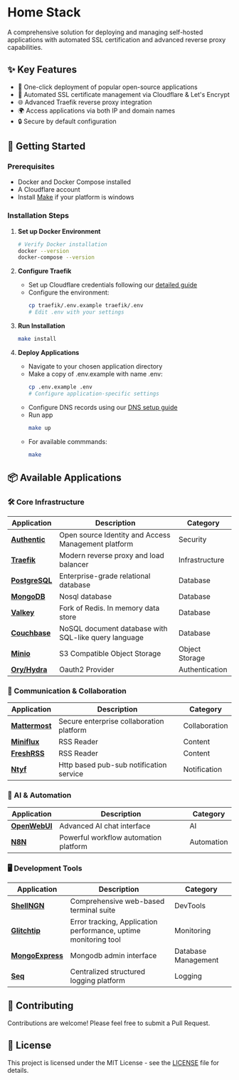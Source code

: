# Home Stack

A comprehensive solution for deploying and managing self-hosted applications with automated SSL certification and advanced reverse proxy capabilities.

## ✨ Key Features

- 🚀 One-click deployment of popular open-source applications
- 🔐 Automated SSL certificate management via Cloudflare & Let's Encrypt
- 🌐 Advanced Traefik reverse proxy integration
- 🌍 Access applications via both IP and domain names
- 🔒 Secure by default configuration

## 🚀 Getting Started

### Prerequisites
- Docker and Docker Compose installed
- A Cloudflare account
- Install [Make](https://gnuwin32.sourceforge.net/packages/make.htm) if your platform is windows

### Installation Steps

1. **Set up Docker Environment**
   ```bash
   # Verify Docker installation
   docker --version
   docker-compose --version
   ```

2. **Configure Traefik**
   - Set up Cloudflare credentials following our [detailed guide](/docs/Cloudflare.md)
   - Configure the environment:
     ```bash
     cp traefik/.env.example traefik/.env
     # Edit .env with your settings
     ```

3. **Run Installation**
   ```bash
   make install
   ```

4. **Deploy Applications**
   - Navigate to your chosen application directory
   - Make a copy of .env.example with name .env:
     ```bash
     cp .env.example .env
     # Configure application-specific settings
     ```
   - Configure DNS records using our [DNS setup guide](/docs/DNS.md)
   - Run app
      ```bash
      make up
      ```
   - For available commmands:
      ```bash
      make 
      ```


## 📦 Available Applications

### 🛠 Core Infrastructure
| Application | Description | Category |
|------------|-------------|----------|
| [**Authentic**](https://goauthentik.io/) | Open source Identity and Access Management platform | Security |
| [**Traefik**](https://traefik.io/) | Modern reverse proxy and load balancer | Infrastructure |
| [**PostgreSQL**](https://www.postgresql.org/) | Enterprise-grade relational database | Database |
| [**MongoDB**](https://www.mongodb.com//) | Nosql database | Database |
| [**Valkey**](https://valkey.io/) | Fork of Redis. In memory data store | Database |
| [**Couchbase**](https://www.couchbase.com/) | NoSQL document database with SQL-like query language | Database |
| [**Minio**](https://min.io/) | S3 Compatible Object Storage | Object Storage |
| [**Ory/Hydra**](https://www.ory.sh/hydra) | Oauth2 Provider | Authentication |

### 💬 Communication & Collaboration
| Application | Description | Category |
|------------|-------------|----------|
| [**Mattermost**](https://mattermost.com/) | Secure enterprise collaboration platform | Collaboration |
| [**Miniflux**](https://miniflux.app/) | RSS Reader | Content |
| [**FreshRSS**](https://freshrss.org/) | RSS Reader | Content |
| [**Ntyf**](https://ntfy.sh/) | Http based pub-sub notification service | Notification |

### 🤖 AI & Automation
| Application | Description | Category |
|------------|-------------|----------|
| [**OpenWebUI**](https://openwebui.com/) | Advanced AI chat interface | AI |
| [**N8N**](https://n8n.io/) | Powerful workflow automation platform | Automation |

### 🖥 Development Tools
| Application | Description | Category |
|------------|-------------|----------|
| [**ShellNGN**](https://shellngn.com/) | Comprehensive web-based terminal suite | DevTools |
| [**Glitchtip**](https://glitchtip.com/) | Error tracking, Application performance, uptime monitoring tool | Monitoring |
| [**MongoExpress**](https://github.com/mongo-express/mongo-express) | Mongodb admin interface | Database Management |
| [**Seq**](https://datalust.co/seq) | Centralized structured logging platform | Logging |

## 🤝 Contributing

Contributions are welcome! Please feel free to submit a Pull Request.

## 📝 License

This project is licensed under the MIT License - see the [LICENSE](LICENSE) file for details.
